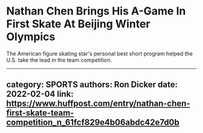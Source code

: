 # Nathan Chen Brings His A-Game In First Skate At Beijing Winter Olympics

The American figure skating star's personal best short program helped the U.S. take the lead in the team competition.

---
category: SPORTS
authors: Ron Dicker
date: 2022-02-04
link: https://www.huffpost.com/entry/nathan-chen-first-skate-team-competition_n_61fcf829e4b06abdc42e7d0b
---
